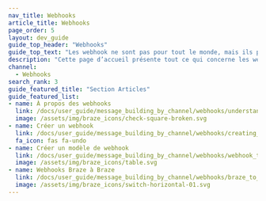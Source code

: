 ```yaml
---
nav_title: Webhooks
article_title: Webhooks
page_order: 5
layout: dev_guide
guide_top_header: "Webhooks"
guide_top_text: "Les webhook ne sont pas pour tout le monde, mais ils peuvent être utilisés pour presque tout ! Consultez les articles suivants et ayez des envois flexibles."
description: "Cette page d’accueil présente tout ce qui concerne les webhooks. Vous trouverez ici des articles sur la façon de créer des webhooks, des modèles de webhook et des webhooks Braze à Braze."
channel:
  - Webhooks
search_rank: 3
guide_featured_title: "Section Articles"
guide_featured_list:
- name: À propos des webhooks
  link: /docs/user_guide/message_building_by_channel/webhooks/understanding_webhooks/
  image: /assets/img/braze_icons/check-square-broken.svg
- name: Créer un webhook
  link: /docs/user_guide/message_building_by_channel/webhooks/creating_a_webhook/
  fa_icon: fas fa-undo
- name: Créer un modèle de webhook
  link: /docs/user_guide/message_building_by_channel/webhooks/webhook_template/
  image: /assets/img/braze_icons/table.svg
- name: Webhooks Braze à Braze
  link: /docs/user_guide/message_building_by_channel/webhooks/braze_to_braze_webhooks/
  image: /assets/img/braze_icons/switch-horizontal-01.svg
---
```


